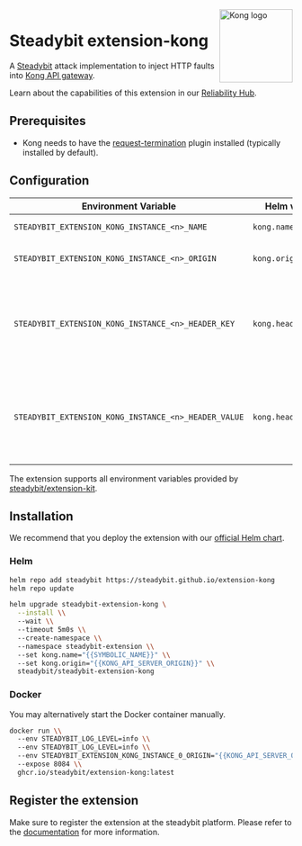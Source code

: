 <img src="./logo.png" height="130" align="right" alt="Kong logo">

# Steadybit extension-kong

A [Steadybit](https://www.steadybit.com/) attack implementation to inject HTTP faults into [Kong API gateway](https://konghq.com/).

Learn about the capabilities of this extension in our [Reliability Hub](https://hub.steadybit.com/extension/com.github.steadybit.extension_kong).

## Prerequisites

- Kong needs to have the [request-termination](https://docs.konghq.com/hub/kong-inc/request-termination/#example-use-cases) plugin installed (typically
	installed by default).

## Configuration

| Environment Variable                                 | Helm value         | Meaning                                                                                          | required |
|------------------------------------------------------|--------------------|--------------------------------------------------------------------------------------------------|----------|
| `STEADYBIT_EXTENSION_KONG_INSTANCE_<n>_NAME`         | `kong.name`        | Name of the kong instance                                                                        | yes      |
| `STEADYBIT_EXTENSION_KONG_INSTANCE_<n>_ORIGIN`       | `kong.origin`      | Url of the kong admin interface                                                                  | yes      |
| `STEADYBIT_EXTENSION_KONG_INSTANCE_<n>_HEADER_KEY`   | `kong.headerKey`   | Optional header key to send to the Kong admin API. Typically used for authentication purposes.   | no       |
| `STEADYBIT_EXTENSION_KONG_INSTANCE_<n>_HEADER_VALUE` | `kong.headerValue` | Optional header value to send to the Kong admin API. Typically used for authentication purposes. | no       |

The extension supports all environment variables provided by [steadybit/extension-kit](https://github.com/steadybit/extension-kit#environment-variables).

## Installation

We recommend that you deploy the extension with our [official Helm chart](https://github.com/steadybit/extension-kong/tree/main/charts/steadybit-extension-kong).

### Helm

```sh
helm repo add steadybit https://steadybit.github.io/extension-kong
helm repo update

helm upgrade steadybit-extension-kong \
  --install \\
  --wait \\
  --timeout 5m0s \\
  --create-namespace \\
  --namespace steadybit-extension \\
  --set kong.name="{{SYMBOLIC_NAME}}" \\
  --set kong.origin="{{KONG_API_SERVER_ORIGIN}}" \\
  steadybit/steadybit-extension-kong
```

### Docker

You may alternatively start the Docker container manually.

```sh
docker run \\
  --env STEADYBIT_LOG_LEVEL=info \\
  --env STEADYBIT_LOG_LEVEL=info \\
  --env STEADYBIT_EXTENSION_KONG_INSTANCE_0_ORIGIN="{{KONG_API_SERVER_ORIGIN}}" \\
  --expose 8084 \\
  ghcr.io/steadybit/extension-kong:latest
```

## Register the extension

Make sure to register the extension at the steadybit platform. Please refer to
the [documentation](https://docs.steadybit.com/integrate-with-steadybit/extensions/extension-installation) for more information.
